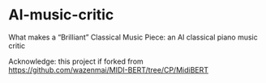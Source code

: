# AI-music-critic
What makes a “Brilliant” Classical Music Piece: an AI classical piano music critic

Acknowledge: this project if forked from https://github.com/wazenmai/MIDI-BERT/tree/CP/MidiBERT
